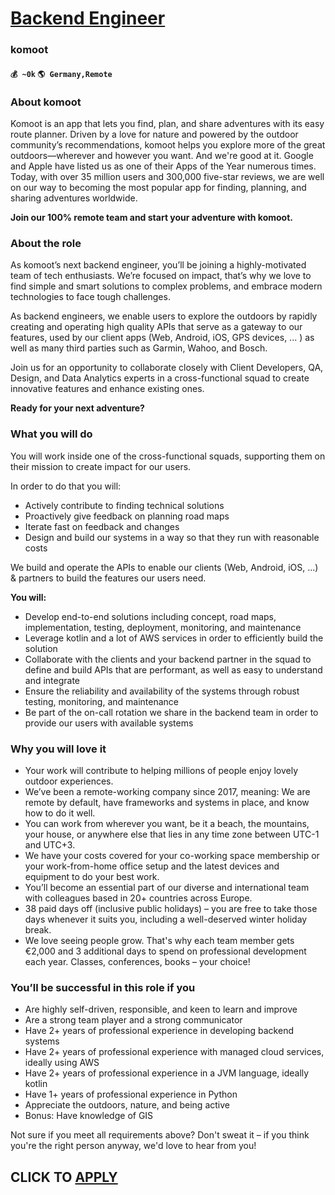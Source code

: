 # [Backend Engineer](https://www.remotewlb.com/apply/backend-engineer-59817)  
### komoot  
#### `💰 ~0k` `🌎 Germany,Remote`  

### About komoot

Komoot is an app that lets you find, plan, and share adventures with its easy route planner. Driven by a love for nature and powered by the outdoor community’s recommendations, komoot helps you explore more of the great outdoors—wherever and however you want. And we're good at it. Google and Apple have listed us as one of their Apps of the Year numerous times. Today, with over 35 million users and 300,000 five-star reviews, we are well on our way to becoming the most popular app for finding, planning, and sharing adventures worldwide.

**Join our 100% remote team and start your adventure with komoot.**

###

### About the role

As komoot’s next backend engineer, you’ll be joining a highly-motivated team of tech enthusiasts. We’re focused on impact, that’s why we love to find simple and smart solutions to complex problems, and embrace modern technologies to face tough challenges.

As backend engineers, we enable users to explore the outdoors by rapidly creating and operating high quality APIs that serve as a gateway to our features, used by our client apps (Web, Android, iOS, GPS devices, ... ) as well as many third parties such as Garmin, Wahoo, and Bosch.

Join us for an opportunity to collaborate closely with Client Developers, QA, Design, and Data Analytics experts in a cross-functional squad to create innovative features and enhance existing ones.

 **Ready for your next adventure?**

###

### What you will do

You will work inside one of the cross-functional squads, supporting them on their mission to create impact for our users.

In order to do that you will:

  * Actively contribute to finding technical solutions
  * Proactively give feedback on planning road maps
  * Iterate fast on feedback and changes
  * Design and build our systems in a way so that they run with reasonable costs

We build and operate the APIs to enable our clients (Web, Android, iOS, …) & partners to build the features our users need.

 **You will:**

  * Develop end-to-end solutions including concept, road maps, implementation, testing, deployment, monitoring, and maintenance
  * Leverage kotlin and a lot of AWS services in order to efficiently build the solution
  * Collaborate with the clients and your backend partner in the squad to define and build APIs that are performant, as well as easy to understand and integrate
  * Ensure the reliability and availability of the systems through robust testing, monitoring, and maintenance
  * Be part of the on-call rotation we share in the backend team in order to provide our users with available systems

###

### Why you will love it

  * Your work will contribute to helping millions of people enjoy lovely outdoor experiences.
  * We’ve been a remote-working company since 2017, meaning: We are remote by default, have frameworks and systems in place, and know how to do it well.
  * You can work from wherever you want, be it a beach, the mountains, your house, or anywhere else that lies in any time zone between UTC-1 and UTC+3.
  * We have your costs covered for your co-working space membership or your work-from-home office setup and the latest devices and equipment to do your best work.
  * You’ll become an essential part of our diverse and international team with colleagues based in 20+ countries across Europe.
  * 38 paid days off (inclusive public holidays) – you are free to take those days whenever it suits you, including a well-deserved winter holiday break.
  * We love seeing people grow. That's why each team member gets €2,000 and 3 additional days to spend on professional development each year. Classes, conferences, books – your choice!

### You’ll be successful in this role if you

  * Are highly self-driven, responsible, and keen to learn and improve
  * Are a strong team player and a strong communicator
  * Have 2+ years of professional experience in developing backend systems
  * Have 2+ years of professional experience with managed cloud services, ideally using AWS
  * Have 2+ years of professional experience in a JVM language, ideally kotlin
  * Have 1+ years of professional experience in Python
  * Appreciate the outdoors, nature, and being active
  * Bonus: Have knowledge of GIS

Not sure if you meet all requirements above? Don't sweat it – if you think you're the right person anyway, we'd love to hear from you!

  
## CLICK TO [APPLY](https://www.remotewlb.com/apply/backend-engineer-59817)

